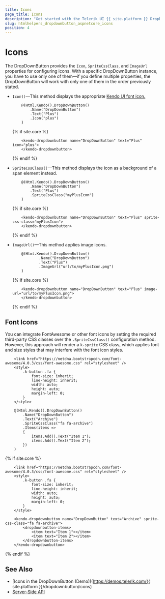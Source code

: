 ```yaml
---
title: Icons
page_title: Icons
description: "Get started with the Telerik UI {{ site.platform }} DropDownButton and add background, image, or font icons to enhance the visualization of the widget."
slug: htmlhelpers_dropdownbutton_aspnetcore_icons
position: 4
---
```


# Icons

The DropDownButton provides the `Icon`, `SpriteCssClass`, and `ImageUrl` properties for configuring icons. With a specific DropDownButton instance, you have to use only one of them&mdash;if you define multiple properties, the DropDownButton will work with only one of them in the order previously stated.

* `Icon()`&mdash;This method displays the appropriate [Kendo UI font icon.](https://docs.telerik.com/kendo-ui/styles-and-layout/sass-themes/font-icons)

    ```HtmlHelper
        @(Html.Kendo().DropDownButton()
            .Name("DropDownButton")
            .Text("Plus")
            .Icon("plus")
        )
    ```
    {% if site.core %}
    ```TagHelper
        <kendo-dropdownbutton name="DropDownButton" text="Plus" icon="plus">
        </kendo-dropdownbutton>
    ```
    {% endif %}
* `SpriteCssClass()`&mdash;This method displays the icon as a background of a span element instead.

    ```HtmlHelper
        @(Html.Kendo().DropDownButton()
            .Name("DropDownButton")
            .Text("Plus")
            .SpriteCssClass("myPlusIcon")
        )
    ```
    {% if site.core %}
    ```TagHelper.cshtml
        <kendo-dropdownbutton name="DropDownButton" text="Plus" sprite-css-class="myPlusIcon">
        </kendo-dropdownbutton>
    ```
    {% endif %}
* `ImageUrl()`&mdash;This method applies image icons.

    ```HtmlHelper
        @(Html.Kendo().DropDownButton()
                .Name("DropDownButton")
                .Text("Plus")
                .ImageUrl("url/to/myPlusIcon.png")
        )

    ```
    {% if site.core %}
    ```TagHelper
        <kendo-dropdownbutton name="DropDownButton" text="Plus" image-url="url/to/myPlusIcon.png">
        </kendo-dropdownbutton>
    ```
    {% endif %}

## Font Icons

You can integrate FontAwesome or other font icons by setting the required third-party CSS classes over the `.SpriteCssClass()` configuration method. However, this approach will render a `k-sprite` CSS class, which applies font and size styles that may interfere with the font icon styles.

```HtmlHelper
    <link href="https://netdna.bootstrapcdn.com/font-awesome/4.0.3/css/font-awesome.css" rel="stylesheet" />
    <style>
        .k-button .fa {
            font-size: inherit;
            line-height: inherit;
            width: auto;
            height: auto;
            margin-left: 0;
        }
    </style>

    @(Html.Kendo().DropDownButton()
        .Name("DropDownButton")
        .Text("Archive")
        .SpriteCssClass("fa fa-archive")
        .Items(items =>
        {
            items.Add().Text("Item 1");
            items.Add().Text("Item 2");
        })
    )
```
{% if site.core %}
```TagHelper
    <link href="https://netdna.bootstrapcdn.com/font-awesome/4.0.3/css/font-awesome.css" rel="stylesheet" />
    <style>
        .k-button .fa {
            font-size: inherit;
            line-height: inherit;
            width: auto;
            height: auto;
            margin-left: 0;
        }
    </style>

    <kendo-dropdownbutton name="DropDownButton" text="Archive" sprite-css-class="fa fa-archive">
        <dropdownbutton-items>
            <item text="Item 1"></item>
            <item text="Item 2"></item>
        </dropdownbutton-items>
    </kendo-dropdownbutton>
```
{% endif %}

## See Also

* [Icons in the DropDownButton (Demo)](https://demos.telerik.com/{{ site.platform }}/dropdownbutton/icons)
* [Server-Side API](/api/dropdownbutton)